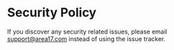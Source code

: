 # Security Policy

If you discover any security related issues, please email support@area17.com instead of using the issue tracker.
